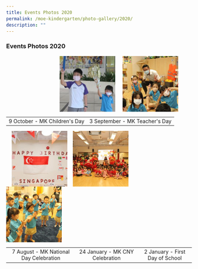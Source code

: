 ```yaml
---
title: Events Photos 2020
permalink: /moe-kindergarten/photo-gallery/2020/
description: ""
---
```


### **Events Photos 2020**

<p><a href="https://www.flickr.com/photos/190713911@N04/sets/72157716555700117/"><img src="/images/moe2020event1.jpg" style="width:30%;margin-right:5px;margin-left:145px;" align = "left"></a></p>
<p><a href="https://www.flickr.com/photos/190713911@N04/sets/72157716551790871/"><img src="/images/moe2020event2.jpg" style="width:30%;margin-left:15px;" align = "left"></a></p>

<br clear="left">

|  |  |
|:---:|:---:|
| 9 October - MK Children's Day | 3 September - MK Teacher's Day |

<p><a href="https://www.flickr.com/photos/190713911@N04/sets/72157716551651896/"><img src="/images/moe2020event3.jpg" style="width:30%;margin-right:15px;margin-left:15px;" align = "left"></a></p>

<p><a href="https://www.flickr.com/photos/186346855@N03/albums/72157712966316596"><img src="/images/moe2020event4.jpg" style="width:30%;margin-right:15px;" align = "left"></a></p>

<p><a href="https://www.flickr.com/photos/186346855@N03/albums/72157712551215411"><img src="/images/moe2020event5.jpg" style="width:30%;margin-right:15px;" align = "left"></a></p>

<br clear="left">

|  |  |  |
|:---:|:---:|:---:|
| 7 August - MK National Day Celebration | 24 January - MK CNY Celebration | 2 January - First Day of School |